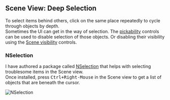 ## Scene View: Deep Selection
To select items behind others, click on the same place repeatedly to cycle through objects by depth.  
Sometimes the UI can get in the way of selection. The [pickability](Selection.md) controls can be used to disable selection of those objects. Or disabling their visibility using the [Scene visibility](Visibility.md) controls.  

### NSelection

I have authored a package called [NSelection](https://github.com/vertxxyz/NSelection) that helps with selecting troublesome items in the Scene view.  
Once installed, press <kbd>Ctrl+Right-Mouse</kbd> in the Scene view to get a list of objects that are beneath the cursor.  

![NSelection](https://vertx.xyz/Images/NSelection/nSelection4.gif)  